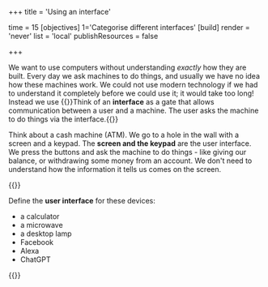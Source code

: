 +++
title = 'Using an interface'

time = 15
[objectives]
    1='Categorise different interfaces'
[build]
  render = 'never'
  list = 'local'
  publishResources = false

+++

We want to use computers without understanding _exactly_ how they are built. Every day we ask machines to do things, and usually we have no idea how these machines work. We could not use modern technology if we had to understand it completely before we could use it; it would take too long! Instead we use {{<tooltip title="interfaces">}}Think of an **interface** as a gate that allows communication between a user and a machine.
The user asks the machine to do things via the interface.{{</tooltip>}}

Think about a cash machine (ATM). We go to a hole in the wall with a screen and a keypad. The **screen and the keypad** are the user interface. We press the buttons and ask the machine to do things - like giving our balance, or withdrawing some money from an account. We don't need to understand how the information it tells us comes on the screen.

{{<note title="Exercise" type="exercise">}}

Define the **user interface** for these devices:

- a calculator
- a microwave
- a desktop lamp
- Facebook
- Alexa
- ChatGPT

{{</note>}}
